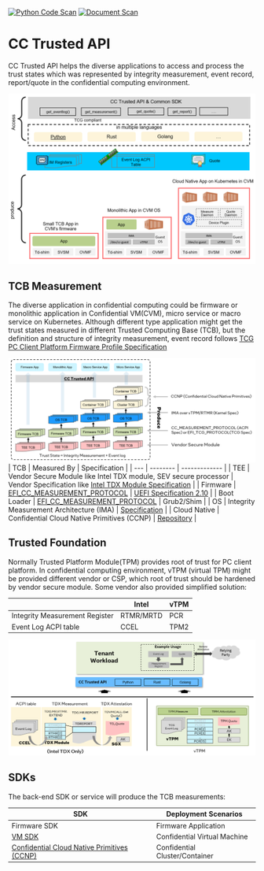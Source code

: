 [![Python Code Scan](https://github.com/cc-api/cc-trusted-api/actions/workflows/pylint.yaml/badge.svg)](https://github.com/cc-api/cc-trusted-api/actions/workflows/pylint.yaml)
[![Document Scan](https://github.com/cc-api/cc-trusted-api/actions/workflows/doclint.yaml/badge.svg)](https://github.com/cc-api/cc-trusted-api/actions/workflows/doclint.yaml)
# CC Trusted API

CC Trusted API helps the diverse applications to access and process the trust states
which was represented by integrity measurement, event record, report/quote in the confidential
computing environment.

![](docs/cc-trusted-api-overview.png)

## TCB Measurement

The diverse application in confidential computing could be firmware or monolithic application
in Confidential VM(CVM), micro service or macro service on Kubernetes. Although
different type application might get the trust states measured in different Trusted
Computing Base (TCB), but the definition and structure of integrity measurement,
event record follows [TCG PC Client Platform Firmware Profile Specification](https://trustedcomputinggroup.org/wp-content/uploads/TCG_PCClient_PFP_r1p05_v23_pub.pdf)

![](docs/cc-trusted-api-usage.png)
| TCB | Measured By | Specification |
| --- | -------- | ------------- |
| TEE | Vendor Secure Module like Intel TDX module, SEV secure processor | Vendor Specification like [Intel TDX Module Specification](https://cdrdv2-public.intel.com/733575/intel-tdx-module-1.5-base-spec-348549002.pdf) |
| Firmware | [EFI_CC_MEASUREMENT_PROTOCOL](https://github.com/tianocore/edk2/blob/master/MdePkg/Include/Protocol/CcMeasurement.h) | [UEFI Specification 2.10](https://uefi.org/specs/UEFI/2.10/) |
| Boot Loader | [EFI_CC_MEASUREMENT_PROTOCOL](https://github.com/tianocore/edk2/blob/master/MdePkg/Include/Protocol/CcMeasurement.h) | Grub2/Shim |
| OS | Integrity Measurement Architecture (IMA) | [Specification](https://sourceforge.net/p/linux-ima/wiki/Home/) |
| Cloud Native | Confidential Cloud Native Primitives (CCNP) | [Repository](https://github.com/intel/confidential-cloud-native-primitives) |

## Trusted Foundation

Normally Trusted Platform Module(TPM) provides root of trust for PC client platform.
In confidential computing environment, vTPM (virtual TPM) might be provided different
vendor or CSP, which root of trust should be hardened by vendor secure module. Some
vendor also provided simplified solution:

|    | Intel | vTPM |
| --- | --- | --- |
| Integrity Measurement Register | RTMR/MRTD | PCR |
| Event Log ACPI table | CCEL | TPM2 |

![](docs/cc-trusted-foundation.png)

## SDKs

The back-end SDK or service will produce the TCB measurements:

| SDK | Deployment Scenarios |
| --- | --------------- |
| Firmware SDK | Firmware Application |
| [VM SDK](https://github.com/cc-api/cc-trusted-api/tree/main/vmsdk) | Confidential Virtual Machine |
| [Confidential Cloud Native Primitives (CCNP)](https://github.com/intel/confidential-cloud-native-primitives) | Confidential Cluster/Container |